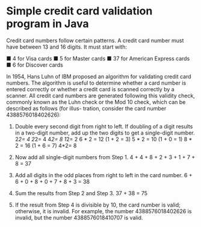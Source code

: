 # Simple credit card validation program in Java


Credit card numbers follow certain patterns. A credit card number must have between 13 and 16 digits. It must start with:

■ 4 for Visa cards
■ 5 for Master cards
■ 37 for American Express cards
■ 6 for Discover cards

In 1954, Hans Luhn of IBM proposed an algorithm for validating credit card numbers. The algorithm is useful to determine whether a card number is entered correctly or whether a credit card is scanned correctly by a scanner. All credit card numbers are generated following this validity check, commonly known as the Luhn check or the Mod 10 check, which can be described as follows (for illus- tration, consider the card number 4388576018402626):
1. Double every second digit from right to left. If doubling of a digit results in a two-digit number, add up the two digits to get a single-digit number.
2*2= 4
2*2= 4
4*2= 8
1*2= 2
6 * 2 = 12 (1 + 2 = 3) 
5 * 2 = 10 (1 + 0 = 1) 
8 * 2 = 16 (1 + 6 = 7) 
4*2= 8
2. Now add all single-digit numbers from Step 1. 4 + 4 + 8 + 2 + 3 + 1 + 7 + 8 = 37
3. Add all digits in the odd places from right to left in the card number. 6 + 6 + 0 + 8 + 0 + 7 + 8 + 3 = 38
4. Sum the results from Step 2 and Step 3. 37 + 38 = 75

5. If the result from Step 4 is divisible by 10, the card number is valid; otherwise, it is invalid. For example, the number 4388576018402626 is invalid, but the number 4388576018410707 is valid.

